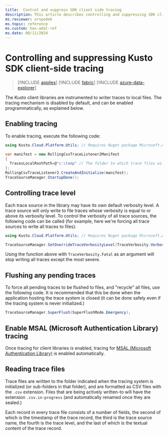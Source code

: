 ```yaml
---
title:  Control and suppress SDK client side tracing
description: This article describes controlling and suppressing SDK client-side tracing.
ms.reviewer: orspodek
ms.topic: reference
ms.custom: has-adal-ref
ms.date: 08/11/2024
---
```

# Controlling and suppressing Kusto SDK client-side tracing

> [!INCLUDE [applies](../../includes/applies-to-version/applies.md)] [!INCLUDE [fabric](../../includes/applies-to-version/fabric.md)] [!INCLUDE [azure-data-explorer](../../includes/applies-to-version/azure-data-explorer.md)]

The Kusto client libraries are instrumented to writer traces to local files.
The tracing mechanism is disabled by default, and can be enabled programmatically, as explained below.

## Enabling tracing

To enable tracing, execute the following code:

```csharp
using Kusto.Cloud.Platform.Utils; // Requires Nuget package Microsoft.Azure.Kusto.Cloud.Platform.

var manifest = new RollingCsvTraceListener2Manifest
{
  TracesLocalRootPath=@"c:\temp" // The folder to which trace files will be  written
};
RollingCsvTraceListener2.CreateAndInitialize(manifest);
TraceSourceManager.StartupDone();
```

## Controlling trace level

Each trace source in the library may have its own default verbosity level.
A trace source will only write to file traces whose verbosity is equal to or above its verbosity level.
To control the verbosity of all trace sources, the following code can be called
(for example, here we're forcing all trace sources to write all traces to files):

```csharp
using Kusto.Cloud.Platform.Utils; // Requires Nuget package Microsoft.Azure.Kusto.Cloud.Platform.

TraceSourceManager.SetOverrideTraceVerbosityLevel(TraceVerbosity.Verbose);
```

Using the function above with `TraceVerbosity.Fatal` as an argument will stop writing
all traces except the most severe.

## Flushing any pending traces

To force all pending traces to be flushed to files, and "recycle" all files,
use the following code. It is recommended that this be done when the application
hosting the trace system is closed (it can be done safely even if the tracing system
is never initialized.)

```csharp
TraceSourceManager.SuperFlush(SuperFlushMode.Emergency);
```

## Enable MSAL (Microsoft Authentication Library) tracing

Once tracing for client libraries is enabled, tracing for [MSAL (Microsoft Authentication Library)](/azure/active-directory/develop/msal-overview) is enabled automatically.

## Reading trace files

Trace files are written to the folder indicated when the tracing system is initialized
(or sub-folders in that folder), and are formatted as CSV files with the `.csv` extension.
Files that are being actively written-to will have the extension `.csv.in-progress`
(and automatically renamed once they are sealed.)

Each record in every trace file consists of a number of fields, the second of which is the
timestamp of the trace record, the third is the trace source name, the fourth is the trace level,
and the last of which is the textual content of the trace record.
